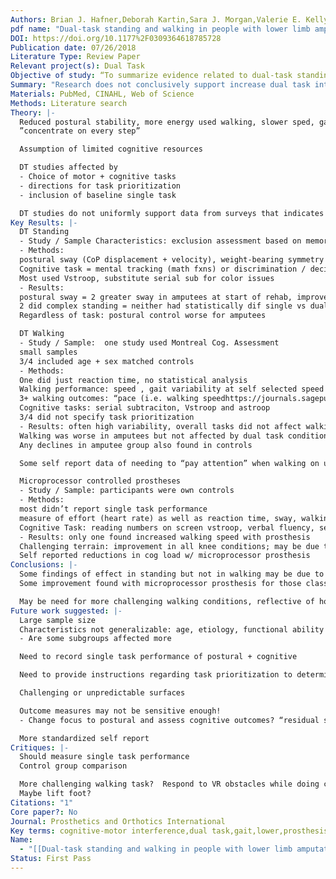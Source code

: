 ```yaml
---
Authors: Brian J. Hafner,Deborah Kartin,Sara J. Morgan,Valerie E. Kelly
pdf name: "Dual-task standing and walking in people with lower limb amputation: A structured review - Sara J Morgan, Brian J Hafner, Deborah Kartin, Valerie E Kelly, 2018 (sagepub.com)"
DOI: https://doi.org/10.1177%2F0309364618785728
Publication date: 07/26/2018
Literature Type: Review Paper
Relevant project(s): Dual Task
Objective of study: “To summarize evidence related to dual-task standing and walking in people with lower limb amputation and discuss implications for future research.”
Summary: "Research does not conclusively support increase dual task interference with amputees despite self reported data supporting this theory.  Issues may be with the parameters used and study methods.  High variance in tasks and subject characteristics "
Materials: PubMed, CINAHL, Web of Science
Methods: Literature search
Theory: |-
  Reduced postural stability, more energy used walking, slower sped, gait asymmetries
  ”concentrate on every step”

  Assumption of limited cognitive resources 

  DT studies affected by
  - Choice of motor + cognitive tasks
  - directions for task prioritization
  - inclusion of baseline single task 

  DT studies do not uniformly support data from surveys that indicates amputees have to devote more focus to walking
Key Results: |-
  DT Standing
  - Study / Sample Characteristics: exclusion assessment based on memory + attention not described 
  - Methods: 
  postural sway (CoP displacement + velocity), weight-bearing symmetry
  Cognitive task = mental tracking (math fxns) or discrimination / decision making (choice reaciton time with visual / audio stim)
  Most used Vstroop, substitute serial sub for color issues 
  - Results: 
  postural sway = 2 greater sway in amputees at start of rehab, improvement; only 1 found sig dif betwixt dual and single task sway
  2 did complex standing = neither had statistically dif single vs dual task
  Regardless of task: postural control worse for amputees

  DT Walking
  - Study / Sample:  one study used Montreal Cog. Assessment
  small samples
  3/4 included age + sex matched controls
  - Methods: 
  One did just reaction time, no statistical analysis 
  Walking performance: speed , gait variability at self selected speed 
  3+ walking outcomes: “pace (i.e. walking speedhttps://journals.sagepub.com/doi/10.1177/0309364618785728?url_ver=Z39.88-2003&rfr_id=ori:rid:crossref.org&rfr_dat=cr_pub%20%200pubmed#,https://journals.sagepub.com/doi/10.1177/0309364618785728?url_ver=Z39.88-2003&rfr_id=ori:rid:crossref.org&rfr_dat=cr_pub%20%200pubmed# and stride timehttps://journals.sagepub.com/doi/10.1177/0309364618785728?url_ver=Z39.88-2003&rfr_id=ori:rid:crossref.org&rfr_dat=cr_pub%20%200pubmed#,https://journals.sagepub.com/doi/10.1177/0309364618785728?url_ver=Z39.88-2003&rfr_id=ori:rid:crossref.org&rfr_dat=cr_pub%20%200pubmed#), asymmetry (i.e. percent time spent in stance phase and double-contacthttps://journals.sagepub.com/doi/10.1177/0309364618785728?url_ver=Z39.88-2003&rfr_id=ori:rid:crossref.org&rfr_dat=cr_pub%20%200pubmed# and step time asymmetryhttps://journals.sagepub.com/doi/10.1177/0309364618785728?url_ver=Z39.88-2003&rfr_id=ori:rid:crossref.org&rfr_dat=cr_pub%20%200pubmed#), and postural stability (i.e. step or stride width,https://journals.sagepub.com/doi/10.1177/0309364618785728?url_ver=Z39.88-2003&rfr_id=ori:rid:crossref.org&rfr_dat=cr_pub%20%200pubmed#,https://journals.sagepub.com/doi/10.1177/0309364618785728?url_ver=Z39.88-2003&rfr_id=ori:rid:crossref.org&rfr_dat=cr_pub%20%200pubmed# stride time coefficient of variation,https://journals.sagepub.com/doi/10.1177/0309364618785728?url_ver=Z39.88-2003&rfr_id=ori:rid:crossref.org&rfr_dat=cr_pub%20%200pubmed# margin of stability,https://journals.sagepub.com/doi/10.1177/0309364618785728?url_ver=Z39.88-2003&rfr_id=ori:rid:crossref.org&rfr_dat=cr_pub%20%200pubmed# mediolateral and anterior–posterior trunk acceleration,https://journals.sagepub.com/doi/10.1177/0309364618785728?url_ver=Z39.88-2003&rfr_id=ori:rid:crossref.org&rfr_dat=cr_pub%20%200pubmed# local stability exponent,https://journals.sagepub.com/doi/10.1177/0309364618785728?url_ver=Z39.88-2003&rfr_id=ori:rid:crossref.org&rfr_dat=cr_pub%20%200pubmed# and sample entropyhttps://journals.sagepub.com/doi/10.1177/0309364618785728?url_ver=Z39.88-2003&rfr_id=ori:rid:crossref.org&rfr_dat=cr_pub%20%200pubmed#).”
  Cognitive tasks: serial subtraciton, Vstroop and astroop
  3/4 did not specify task prioritization 
  - Results: often high variability, overall tasks did not affect walking in amputees more than controls 
  Walking was worse in amputees but not affected by dual task condition 
  Any declines in amputee group also found in controls

  Some self report data of needing to “pay attention” when walking on unstable surfaces

  Microprocessor controlled prostheses 
  - Study / Sample: participants were own controls
  - Methods: 
  most didn’t report single task performance
  measure of effort (heart rate) as well as reaction time, sway, walking speed
  Cognitive Task: reading numbers on screen vstroop, verbal fluency, serial subtraction + backward digit span
  - Results: only one found increased walking speed with prosthesis 
  Challenging terrain: improvement in all knee conditions; may be due to arousal effect or order (single task done first)
  Self reported reductions in cog load w/ microprocessor prosthesis
Conclusions: |-
  Some findings of effect in standing but not in walking may be due to participant characteristics (age + vascular issues)
  Some improvement found with microprocessor prosthesis for those classified as limited ambulators already 

  May be need for more challenging walking conditions, reflective of home / community environments
Future work suggested: |-
  Large sample size 
  Characteristics not generalizable: age, etiology, functional ability
  - Are some subgroups affected more

  Need to record single task performance of postural + cognitive

  Need to provide instructions regarding task prioritization to determine where the interference is expected to manifest

  Challenging or unpredictable surfaces

  Outcome measures may not be sensitive enough!
  - Change focus to postural and assess cognitive outcomes? “residual standard deviation,https://journals.sagepub.com/doi/10.1177/0309364618785728?url_ver=Z39.88-2003&rfr_id=ori:rid:crossref.org&rfr_dat=cr_pub%20%200pubmed# functional near-infrared spectroscopy (fNIRS),https://journals.sagepub.com/doi/10.1177/0309364618785728?url_ver=Z39.88-2003&rfr_id=ori:rid:crossref.org&rfr_dat=cr_pub%20%200pubmed# or psychophysiological measureshttps://journals.sagepub.com/doi/10.1177/0309364618785728?url_ver=Z39.88-2003&rfr_id=ori:rid:crossref.org&rfr_dat=cr_pub%20%200pubmed#” or error rate to get at processing speed

  More standardized self report
Critiques: |-
  Should measure single task performance
  Control group comparison

  More challenging walking task?  Respond to VR obstacles while doing cognitive task
  Maybe lift foot?
Citations: "1"
Core paper?: No
Journal: Prosthetics and Orthotics International
Key terms: cognitive-motor interference,dual task,gait,lower,prosthesis
Name:
  - "[[Dual-task standing and walking in people with lower limb amputation- A structured review]]"
Status: First Pass
---
```

